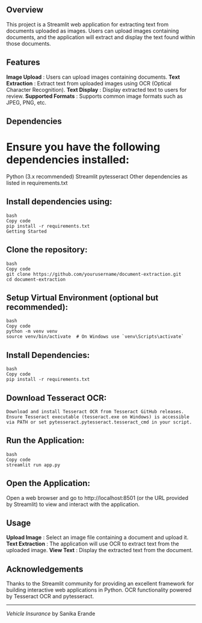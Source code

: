 ## Overview

This project is a Streamlit web application for extracting text from documents uploaded as images. Users can upload images containing documents, and the application will extract and display the text found within those documents.

## Features

**Image Upload** : Users can upload images containing documents.
**Text Extraction** : Extract text from uploaded images using OCR (Optical Character Recognition).
**Text Display** : Display extracted text to users for review.
**Supported Formats** : Supports common image formats such as JPEG, PNG, etc.

## Dependencies

# Ensure you have the following dependencies installed:

Python (3.x recommended)
Streamlit
pytesseract
Other dependencies as listed in requirements.txt

## Install dependencies using:
```
bash
Copy code
pip install -r requirements.txt
Getting Started
```
## Clone the repository:
```
bash
Copy code
git clone https://github.com/yourusername/document-extraction.git
cd document-extraction
```

## Setup Virtual Environment (optional but recommended):
```
bash
Copy code
python -m venv venv
source venv/bin/activate  # On Windows use `venv\Scripts\activate`
```

## Install Dependencies:
```
bash
Copy code
pip install -r requirements.txt
```

## Download Tesseract OCR:
```
Download and install Tesseract OCR from Tesseract GitHub releases.
Ensure Tesseract executable (tesseract.exe on Windows) is accessible via PATH or set pytesseract.pytesseract.tesseract_cmd in your script.
```

## Run the Application:
```
bash
Copy code
streamlit run app.py
```

## Open the Application:
Open a web browser and go to http://localhost:8501 (or the URL provided by Streamlit) to view and interact with the application.

## Usage

**Upload Image** : Select an image file containing a document and upload it.
**Text Extraction** : The application will use OCR to extract text from the uploaded image.
**View Text** : Display the extracted text from the document.





## Acknowledgements
Thanks to the Streamlit community for providing an excellent framework for building interactive web applications in Python.
OCR functionality powered by Tesseract OCR and pytesseract.

---


*Vehicle Insurance* by Sanika Erande